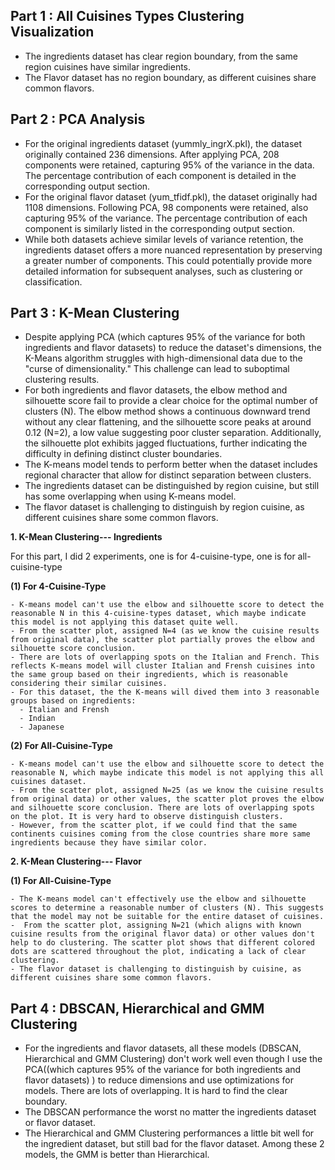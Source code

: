 ## Part 1 : All Cuisines Types Clustering Visualization
  - The ingredients dataset has clear region boundary, from the same region cuisines have similar ingredients.
  - The Flavor dataset has no region boundary, as different cuisines share common flavors.

## Part 2 : PCA Analysis
  - For the original ingredients dataset (yummly_ingrX.pkl), the dataset originally contained 236 dimensions. After applying PCA, 208 components were retained, capturing 95% of the variance in the data. The percentage contribution of each component is detailed in the corresponding output section.
  - For the original flavor dataset (yum_tfidf.pkl), the dataset originally had 1108 dimensions. Following PCA, 98 components were retained, also capturing 95% of the variance. The percentage contribution of each component is similarly listed in the corresponding output section.
  - While both datasets achieve similar levels of variance retention, the ingredients dataset offers a more nuanced representation by preserving a greater number of components. This could potentially provide more detailed information for subsequent analyses, such as clustering or classification.

## Part 3 : K-Mean Clustering
  - Despite applying PCA (which captures 95% of the variance for both ingredients and flavor datasets) to reduce the dataset's dimensions, the K-Means algorithm struggles with high-dimensional data due to the "curse of dimensionality." This challenge can lead to suboptimal clustering results.
  - For both ingredients and flavor datasets, the elbow method and silhouette score fail to provide a clear choice for the optimal number of clusters (N). The elbow method shows a continuous downward trend without any clear flattening, and the silhouette score peaks at around 0.12 (N=2), a low value suggesting poor cluster separation. Additionally, the silhouette plot exhibits jagged fluctuations, further indicating the difficulty in defining distinct cluster boundaries.
  - The K-means model tends to perform better when the dataset includes regional character that allow for distinct separation between clusters.
  - The ingredients dataset can be distinguished by region cuisine, but still has some overlapping when using K-means model.
  - The flavor dataset is challenging to distinguish by region cuisine, as different cuisines share some common flavors.

 **1. K-Mean Clustering--- Ingredients**

  For this part, I did 2 experiments, one is for 4-cuisine-type, one is for all-cuisine-type

 **(1) For 4-Cuisine-Type**

    - K-means model can't use the elbow and silhouette score to detect the reasonable N in this 4-cuisine-types dataset, which maybe indicate this model is not applying this dataset quite well.
    - From the scatter plot, assigned N=4 (as we know the cuisine results from original data), the scatter plot partially proves the elbow and silhouette score conclusion.
    - There are lots of overlapping spots on the Italian and French. This reflects K-means model will cluster Italian and Frensh cuisines into the same group based on their ingredients, which is reasonable considering their similar cuisines.
    - For this dataset, the the K-means will dived them into 3 reasonable groups based on ingredients:
      - Italian and Frensh
      - Indian
      - Japanese

 **(2) For All-Cuisine-Type**

    - K-means model can't use the elbow and silhouette score to detect the reasonable N, which maybe indicate this model is not applying this all cuisines dataset.
    - From the scatter plot, assigned N=25 (as we know the cuisine results from original data) or other values, the scatter plot proves the elbow and silhouette score conclusion. There are lots of overlapping spots on the plot. It is very hard to observe distinguish clusters.
    - However, from the scatter plot, if we could find that the same continents cuisines coming from the close countries share more same ingredients because they have similar color.

 **2. K-Mean Clustering--- Flavor**

 **(1) For All-Cuisine-Type**

    - The K-means model can't effectively use the elbow and silhouette scores to determine a reasonable number of clusters (N). This suggests that the model may not be suitable for the entire dataset of cuisines.
    -  From the scatter plot, assigning N=21 (which aligns with known cuisine results from the original flavor data) or other values don't help to do clustering. The scatter plot shows that different colored dots are scattered throughout the plot, indicating a lack of clear clustering.
    - The flavor dataset is challenging to distinguish by cuisine, as different cuisines share some common flavors.

## Part 4 : DBSCAN, Hierarchical and GMM Clustering
- For the ingredients and flavor datasets, all these models (DBSCAN, Hierarchical and GMM Clustering) don't work well even though I use the PCA((which captures 95% of the variance for both ingredients and flavor datasets) ) to reduce dimensions and use optimizations for models. There are lots of overlapping. It is hard to find the clear boundary.
- The DBSCAN performance the worst no matter the ingredients dataset or flavor dataset.
- The Hierarchical and GMM Clustering performances a little bit well for the ingredient dataset, but still bad for the flavor dataset. Among these 2 models, the GMM is better than Hierarchical.

